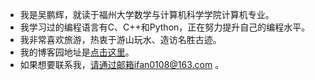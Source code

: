 - 我是吴鹏辉，就读于福州大学数学与计算机科学学院计算机专业。
- 我学习过的编程语言有C、C++和Python，正在努力提升自己的编程水平。
- 我非常喜欢旅游，热衷于游山玩水、造访名胜古迹。
- 我的博客园地址是[点击这里](cnblogs.com/wwph)。
- 如果想要联系我，请通过邮箱ifan0108@163.com 。

